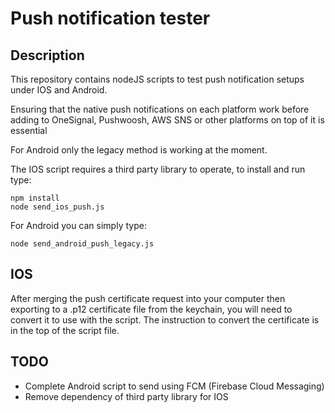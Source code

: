 # Push notification tester

## Description

This repository contains nodeJS scripts to test push notification setups under IOS and Android.

Ensuring that the native push notifications on each platform work before adding to OneSignal, Pushwoosh, AWS SNS or other platforms on top of it is essential

For Android only the legacy method is working at the moment.

The IOS script requires a third party library to operate, to install and run type:

```
npm install
node send_ios_push.js
```

For Android you can simply type:
```
node send_android_push_legacy.js
```

## IOS

After merging the push certificate request into your computer then exporting to a .p12 certificate file from the keychain, you will need to convert it to use with the script.  The instruction to convert the certificate is in the top of the script file.

## TODO

* Complete Android script to send using FCM (Firebase Cloud Messaging)
* Remove dependency of third party library for IOS
